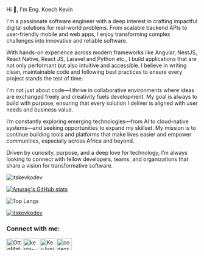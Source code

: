 <!--
**itskevkodev/itskevkodev** is a ✨ _special_ ✨ repository because its `README.md` (this file) appears on your GitHub profile.

Here are some ideas to get you started:

- 🔭 I’m currently working on ...
- 🌱 I’m currently learning ...
- 👯 I’m looking to collaborate on ...
- 🤔 I’m looking for help with ...
- 💬 Ask me about ...
- 📫 How to reach me: ...
- 😄 Pronouns: ...
- ⚡ Fun fact: ...
-->
<p>Hi 👋, I'm Eng. Koech Kevin</p>

<p>
I'm a passionate software engineer with a deep interest in crafting impactful digital solutions for real-world problems. From scalable backend APIs to user-friendly mobile and web apps, I enjoy transforming complex challenges into innovative and reliable software.
</p>

<p>
With hands-on experience across modern frameworks like Angular, NestJS, React Native, React JS, Laravel and Python etc., I build applications that are not only performant but also intuitive and accessible. I believe in writing clean, maintainable code and following best practices to ensure every project stands the test of time.
</p>

<p>
I'm not just about code—I thrive in collaborative environments where ideas are exchanged freely and creativity fuels development. My goal is always to build with purpose, ensuring that every solution I deliver is aligned with user needs and business value.
</p>

<p>
I’m constantly exploring emerging technologies—from AI to cloud-native systems—and seeking opportunities to expand my skillset. My mission is to continue building tools and platforms that make lives easier and empower communities, especially across Africa and beyond.
</p>

<p>
Driven by curiosity, purpose, and a deep love for technology, I’m always looking to connect with fellow developers, teams, and organizations that share a vision for transformative software.
</p>

<p><img align="center" src="https://github-readme-streak-stats.herokuapp.com/?user=itskevkodev&" alt="itskevkodev" /></p>

<!-- <p><img src="https://github-readme-stats.vercel.app/api/top-langs?username=itskevkodev&show_icons=true&locale=en&layout=compact" alt="itskevkodev" /></p> -->
[![Anurag's GitHub stats](https://github-readme-stats.vercel.app/api?username=itskevkodev)](https://github.com/anuraghazra/github-readme-stats)

![Top Langs](https://github-readme-stats.vercel.app/api/top-langs/?username=itskevkodev&stats_format=bytes)

<p><a href="https://github.com/ryo-ma/github-profile-trophy"><img src="https://github-profile-trophy.vercel.app/?username=itskevkodev" alt="itskevkodev" /></a></p>

<h3 align="left">Connect with me:</h3>
<p align="left">
<a href="https://twitter.com/OttoMatic114570" target="blank"><img align="center" src="https://raw.githubusercontent.com/rahuldkjain/github-profile-readme-generator/master/src/images/icons/Social/twitter.svg" alt="OttoMatic114570" height="30" width="40" /></a>
<a href="https://linkedin.com/in/kevin-koech" target="blank"><img align="center" src="https://raw.githubusercontent.com/rahuldkjain/github-profile-readme-generator/master/src/images/icons/Social/linked-in-alt.svg" alt="kevin-koech" height="30" width="40" /></a>
<a href="https://fb.com/KevJunia" target="blank"><img align="center" src="https://raw.githubusercontent.com/rahuldkjain/github-profile-readme-generator/master/src/images/icons/Social/facebook.svg" alt="KevJunia" height="30" width="40" /></a>
<a href="https://instagram.com/codecraftbykev" target="blank"><img align="center" src="https://raw.githubusercontent.com/rahuldkjain/github-profile-readme-generator/master/src/images/icons/Social/instagram.svg" alt="codecraftbykev" height="30" width="40" /></a>
</p>

